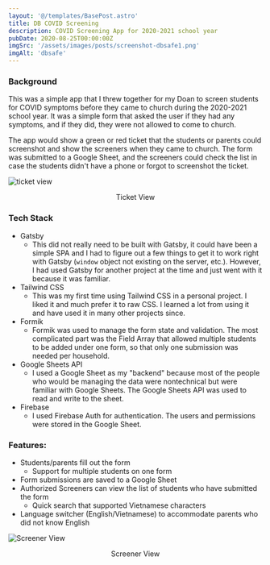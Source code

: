 ```yaml
---
layout: '@/templates/BasePost.astro'
title: DB COVID Screening
description: COVID Screening App for 2020-2021 school year
pubDate: 2020-08-25T00:00:00Z
imgSrc: '/assets/images/posts/screenshot-dbsafe1.png'
imgAlt: 'dbsafe'
---
```


### Background

This was a simple app that I threw together for my Doan to screen students for COVID symptoms before they came to church during the 2020-2021 school year. It was a simple form that asked the user if they had any symptoms, and if they did, they were not allowed to come to church. 

The app would show a green or red ticket that the students or parents could screenshot and show the screeners when they came to church. The form was submitted to a Google Sheet, and the screeners could check the list in case the students didn't have a phone or forgot to screenshot the ticket.

![ticket view](/assets/images/posts/screenshot-dbsafe2.png 'Ticket View')
<figcaption align="center">Ticket View</figcaption>

### Tech Stack

- Gatsby
  - This did not really need to be built with Gatsby, it could have been a simple SPA and I had to figure out a few things to get it to work right with Gatsby (`window` object not existing on the server, etc.). However, I had used Gatsby for another project at the time and just went with it because it was familiar.
- Tailwind CSS
  - This was my first time using Tailwind CSS in a personal project. I liked it and much prefer it to raw CSS. I learned a lot from using it and have used it in many other projects since.
- Formik
  - Formik was used to manage the form state and validation. The most complicated part was the Field Array that allowed multiple students to be added under one form, so that only one submission was needed per household.
- Google Sheets API
  - I used a Google Sheet as my "backend" because most of the people who would be managing the data were nontechnical but were familiar with Google Sheets. The Google Sheets API was used to read and write to the sheet.
- Firebase
  - I used Firebase Auth for authentication. The users and permissions were stored in the Google Sheet.

### Features:

- Students/parents fill out the form
  - Support for multiple students on one form
- Form submissions are saved to a Google Sheet
- Authorized Screeners can view the list of students who have submitted the form
  - Quick search that supported Vietnamese characters
- Language switcher (English/Vietnamese) to accommodate parents who did not know English 


![Screener View](/assets/images/posts/screenshot-dbsafe3.png 'Screener View')
<figcaption align="center">Screener View</figcaption>

